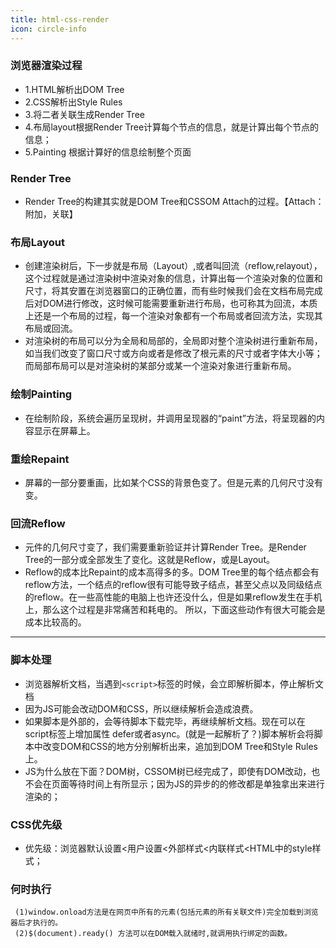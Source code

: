 ```yaml
---
title: html-css-render
icon: circle-info
---
```



### 浏览器渲染过程

- 1.HTML解析出DOM Tree
- 2.CSS解析出Style Rules
- 3.将二者关联生成Render Tree
- 4.布局layout根据Render Tree计算每个节点的信息，就是计算出每个节点的信息；
- 5.Painting 根据计算好的信息绘制整个页面

### Render Tree

- Render Tree的构建其实就是DOM Tree和CSSOM Attach的过程。【Attach：附加，关联】

### 布局Layout

- 创建渲染树后，下一步就是布局（Layout）,或者叫回流（reflow,relayout），这个过程就是通过渲染树中渲染对象的信息，计算出每一个渲染对象的位置和尺寸，将其安置在浏览器窗口的正确位置，而有些时候我们会在文档布局完成后对DOM进行修改，这时候可能需要重新进行布局，也可称其为回流，本质上还是一个布局的过程，每一个渲染对象都有一个布局或者回流方法，实现其布局或回流。
- 对渲染树的布局可以分为全局和局部的，全局即对整个渲染树进行重新布局，如当我们改变了窗口尺寸或方向或者是修改了根元素的尺寸或者字体大小等；而局部布局可以是对渲染树的某部分或某一个渲染对象进行重新布局。

### 绘制Painting

- 在绘制阶段，系统会遍历呈现树，并调用呈现器的“paint”方法，将呈现器的内容显示在屏幕上。

### 重绘Repaint

- 屏幕的一部分要重画，比如某个CSS的背景色变了。但是元素的几何尺寸没有变。

### 回流Reflow

- 元件的几何尺寸变了，我们需要重新验证并计算Render Tree。是Render Tree的一部分或全部发生了变化。这就是Reflow，或是Layout。
- Reflow的成本比Repaint的成本高得多的多。DOM Tree里的每个结点都会有reflow方法，一个结点的reflow很有可能导致子结点，甚至父点以及同级结点的reflow。在一些高性能的电脑上也许还没什么，但是如果reflow发生在手机上，那么这个过程是非常痛苦和耗电的。 所以，下面这些动作有很大可能会是成本比较高的。

---

### 脚本处理

- 浏览器解析文档，当遇到`<script>`标签的时候，会立即解析脚本，停止解析文档
- 因为JS可能会改动DOM和CSS，所以继续解析会造成浪费。
- 如果脚本是外部的，会等待脚本下载完毕，再继续解析文档。现在可以在script标签上增加属性 defer或者async。(就是一起解析了？)脚本解析会将脚本中改变DOM和CSS的地方分别解析出来，追加到DOM Tree和Style Rules上。
- JS为什么放在下面？DOM树，CSSOM树已经完成了，即使有DOM改动，也不会在页面等待时间上有所显示；因为JS的异步的的修改都是单独拿出来进行渲染的；

### CSS优先级

- 优先级：浏览器默认设置<用户设置<外部样式<内联样式<HTML中的style样式；

### 何时执行

```
 (1)window.onload方法是在网页中所有的元素(包括元素的所有关联文件)完全加载到浏览器后才执行的。
 (2)$(document).ready() 方法可以在DOM载入就绪时,就调用执行绑定的函数。
```

